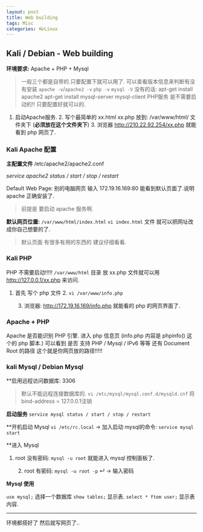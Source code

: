 ```yaml
---
layout: post
title: Web building
tags: Misc
categories: 👓Linux
---
```


## Kali / Debian - Web building

**环境要求:** Apache + PHP + Mysql
> 一般三个都是自带的.只要配置下就可以用了.
> 可以查看版本信息来判断有没有安装  `apache -v`/`apache2 -v`  `php -v`  `mysql -V`
> 没有的话: 
> apt-get install apache2
> apt-get install mysql-server mysql-client 
> PHP服务 是不需要启动的!!  只要配置好就可以的.



1. 启动Apache服务. 
	2. 写个最简单的 xx.html xx.php 
		放到: /var/www/html/ 文件夹下 (**必须放在这个文件夹下**)
		3. 浏览器 http://210.22.92.254/xx.php 就能看到 php 网页了.

### Kali Apache 配置

**主配置文件** /etc/apache2/apache2.conf

*service apache2 status / start / stop / restart*

Default Web Page:
别的电脑网页 输入 172.19.16.169:80 能看到默认页面了.说明 apache 正确安装了.
> 前提是 要启动 apache 服务啊.

**默认网页位置:** `/var/www/html/index.html`
`vi index.html` 文件 就可以把网址改成你自己想要的了.

> 默认页面 有很多有用的东西的 建议仔细看看.




### Kali PHP

PHP 不需要启动!!!!!
`/var/www/html` 目录 放 xx.php 文件就可以用 http://127.0.0.1/xx.php 来访问.


1. 首先  写个 php 文件
	2. `vi /var/www/info.php`
		<?php
		phpinfo()
		?>

	3. 浏览器:  http://172.19.16.169/info.php  就能看的 php 的网页界面了.


### Apache + PHP
Apache 是否能识别 PHP 引擎.
进入 php 信息页 (info.php  内容是 phpinfo() 这个的 php 脚本.)
可以看到 是否 支持 PHP / Mysql / IPv6 等等
还有 Document Root 的路径  这个就是你网页放的路径!!!!!




### kali Mysql / Debian Mysql

**启用远程访问数据库: 3306
> 默认不能远程连接数据库的. 
`vi /etc/mysql/mysql.conf.d/mysqld.cnf`
将bind-address = 127.0.0.1注销


**启动服务**
`service mysql status / start / stop / restart `

**开机启动 Mysql
 `vi /etc/rc.local`  → 加入启动 mysql的命令: `service mysql start`

**进入 Mysql
1. root 没有密码:
	`mysql -u root` 就能进入 mysql 控制面板了.

	2. root 有密码:
		`mysql -u root -p`  ↵ → 输入密码

**Mysql 使用**

`use mysql;`          选择一个数据库
`show tables;`        显示表.
`select * ftom user;` 显示表内容.





---- -------
 环境都搭好了 然后就写网页了..

